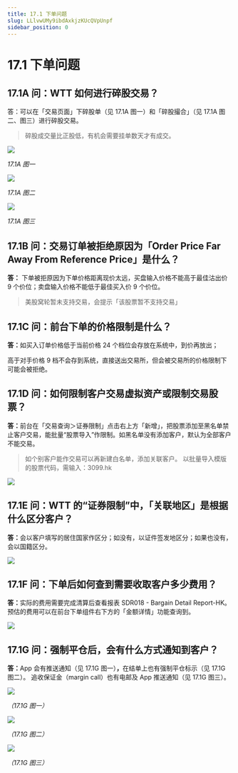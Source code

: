 ```yaml
---
title: 17.1 下单问题
slug: LLlvwUMy9ibdAxkjzKUcQVpUnpf
sidebar_position: 0
---
```



# 17.1 下单问题

## 17.1A 问：WTT 如何进行碎股交易？

答：可以在「交易页面」下碎股单（见 17.1A 图一）和「碎股撮合」（见 17.1A 图二、图三）进行碎股交易。

> 碎股成交量比正股低，有机会需要挂单数天才有成交。

<img src="/assets/Exybbau8TohOENxOxh2czsmcnDe.png" src-width="2872" src-height="1792" align="center"/>

<em>17.1A 图一</em>

<img src="/assets/S3SEbdNYIop3wkxx2wQcclXCnXb.png" src-width="2878" src-height="1740" align="center"/>

<em>17.1A 图二</em>

<img src="/assets/OOHJbtu2Vo6ksoxkhFfc63Grnie.png" src-width="2862" src-height="1790" align="center"/>

<em>17.1A 图三</em>


## 17.1B 问：交易订单被拒绝原因为「Order Price Far Away From Reference Price」是什么？

<b>答：</b> 下单被拒原因为下单价格距离现价太远，买盘输入价格不能高于最佳沽出价 9 个价位；卖盘输入价格不能低于最佳买入价 9 个价位。

> 美股窝轮暂未支持交易，会提示「该股票暂不支持交易」

## 17.1C 问：前台下单的价格限制是什么？

<b>答：</b>如买入订单价格低于当前价格 24 个档位会存放在系统中，到价再放出；

高于对手价格 9 档不会存到系统，直接送出交易所，但会被交易所的价格限制下可能会被拒绝。

## 17.1D 问：如何限制客户交易虚拟资产或限制交易股票？

<b>答：</b>前台在「交易查询＞证券限制」点击右上方「新增」，把股票添加至黑名单禁止客户交易，能批量“股票导入”作限制。如黑名单没有添加客户，默认为全部客户不能交易。

> 如个别客户能作交易可以再新建白名单，添加关联客户。
以批量导入模版的股票代码，需输入：3099.hk

<img src="/assets/AFSkbVYrdoeeKfxD4tkcXM43n7b.png" src-width="2606" src-height="1526" align="center"/>

## 17.1E 问：WTT 的“证券限制”中，「关联地区」是根据什么区分客户？

<b>答：</b>会以客户填写的居住国家作区分；如没有，以证件签发地区分；如果也没有，会以国籍区分。

<img src="/assets/JZQmbuy2SolibOxFEueccBGun4f.png" src-width="2866" src-height="1332" align="center"/>

## 17.1F 问：下单后如何查到需要收取客户多少费用？

<b>答：</b>实际的费用需要完成清算后查看报表 SDR018 - Bargain Detail Report-HK。
预估的费用可以在前台下单组件右下方的「金额详情」功能查询到。

<img src="/assets/VGeqbkAh6ooLqWx2utkcLT27nVf.png" src-width="2242" src-height="1122" align="center"/>

## 17.1G 问：强制平仓后，会有什么方式通知到客户？

<b>答：</b>App 会有推送通知（见 17.1G 图一）<b>，</b>在结单上也有强制平仓标示（见 17.1G 图二）。
追收保证金（margin call）也有电邮及 App 推送通知（见 17.1G 图三）。


<img src="/assets/Fi8cbwXYPoCKzLxii98cHMY6nYe.png" src-width="686" src-height="654" align="center"/>

<em>（17.1G 图一）</em>

<img src="/assets/Rf8gbRygMoGdbMxEM5wcP6d0nwh.png" src-width="1724" src-height="306" align="center"/>

<em>（17.1G 图二）</em>

<img src="/assets/B83ub6V6zoxTHQxk4ZBc4Dignuf.png" src-width="770" src-height="1290" align="center"/>

<em>（17.1G 图三）</em>

